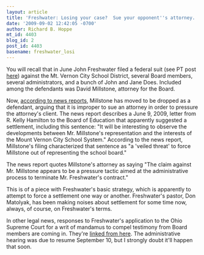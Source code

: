 ```yaml
---
layout: article
title: 'Freshwater: Losing your case?  Sue your opponent''s attorney. '
date: '2009-09-02 12:42:05 -0700'
author: Richard B. Hoppe
mt_id: 4403
blog_id: 2
post_id: 4403
basename: freshwater_losi
---
```

You will recall that in June John Freshwater filed a federal suit (see PT post [here](http://pandasthumb.org/archives/2009/06/freshwater-brin.html)) against the Mt. Vernon City School District, several Board members, several administrators, and a bunch of John and Jane Does.  Included among the defendants was David Millstone, attorney for the Board.

Now, [according to news reports](http://www2.nbc4i.com/cmh/news/local/article/filing_freshwater_improperly_sued_lawyer/22310/), Millstone has moved to be dropped as a defendant, arguing that it is improper to sue an attorney in order to pressure the attorney's client.  The news report describes a June 9, 2009, letter from R. Kelly Hamilton to the Board of Education that apparently suggested a settlement, including this sentence: "It will be interesting to observe the developments between Mr. Millstone's representation and the interests of the Mount Vernon City School System."  According to the news report, Millstone's filing characterized that sentence as "a 'veiled threat' to force Millstone out of representing the school board."

The news report quotes Millstone's attorney as saying "The claim against Mr. Millstone appears to be a pressure tactic aimed at the administrative process to terminate Mr. Freshwater's contract."

This is of a piece with Freshwater's basic strategy, which is apparently to attempt to force a settlement one way or another.  Freshwater's pastor, Don Matolyak, has been making noises about settlement for some time now, always, of course, on Freshwater's terms.

In other legal news, responses to Freshwater's application to the Ohio Supreme Court for a writ of mandamus to compel testimony from Board members are coming in.  They're [linked from here](http://www.sconet.state.oh.us/Clerk/ecms/resultsbycasenumber.asp?type=3&amp;year=2009&amp;number=1408&amp;myPage=searchbypartyname.asp).  The administrative hearing was due to resume September 10, but I strongly doubt it'll happen that soon.
